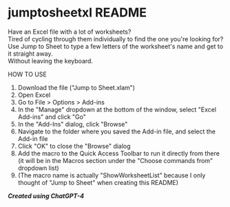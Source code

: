 # jumptosheetxl README

Have an Excel file with a lot of worksheets?  
Tired of cycling through them individually to find the one you're looking for?  
Use Jump to Sheet to type a few letters of the worksheet's name and get to it straight away.  
Without leaving the keyboard.

HOW TO USE
1. Download the file ("Jump to Sheet.xlam")
2. Open Excel
3. Go to File > Options > Add-ins
4. In the "Manage" dropdown at the bottom of the window, select "Excel Add-ins" and click "Go"
5. In the "Add-Ins" dialog, click "Browse"
6. Navigate to the folder where you saved the Add-in file, and select the Add-in file
7. Click "OK" to close the "Browse" dialog
8. Add the macro to the Quick Access Toolbar to run it directly from there (it will be in the Macros section under the "Choose commands from" dropdown list)
9. (The macro name is actually "ShowWorksheetList" because I only thought of "Jump to Sheet" when creating this README)

***Created using ChatGPT-4***
